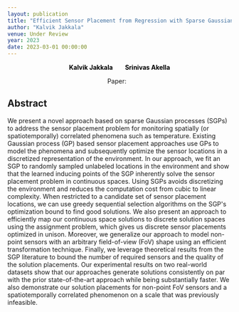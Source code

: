 ```yaml
---
layout: publication
title: "Efficient Sensor Placement from Regression with Sparse Gaussian Processes in Continuous and Discrete Spaces"
author: "Kalvik Jakkala"
venue: Under Review
year: 2023
date: 2023-03-01 00:00:00
---
```


<p>
<center>
  <a href="https://webpages.uncc.edu/kjakkala"
   style="text-decoration: none"><b style="color:Black">Kalvik Jakkala</b></a>
   &nbsp;&nbsp;
  &nbsp;&nbsp;
  <a href="https://webpages.uncc.edu/sakella/"
   style="text-decoration: none"><b style="color:Black">Srinivas Akella</b></a>
</center>
</p>

<center>
Paper: <a href="https://arxiv.org/pdf/2303.00028.pdf"><span style="color: #4285F4;"><i class="fa fa-file-text"></i></span></a>
&nbsp;&nbsp;
</center>

## Abstract
We present a novel approach based on sparse Gaussian processes (SGPs) to address the sensor placement problem for monitoring spatially (or spatiotemporally) correlated phenomena such as temperature. Existing Gaussian process (GP) based sensor placement approaches use GPs to model the phenomena and subsequently optimize the sensor locations in a discretized representation of the environment. In our approach, we fit an SGP to randomly sampled unlabeled locations in the environment and show that the learned inducing points of the SGP inherently solve the sensor placement problem in continuous spaces. Using SGPs avoids discretizing the environment and reduces the computation cost from cubic to linear complexity. When restricted to a candidate set of sensor placement locations, we can use greedy sequential selection algorithms on the SGP's optimization bound to find good solutions. We also present an approach to efficiently map our continuous space solutions to discrete solution spaces using the assignment problem, which gives us discrete sensor placements optimized in unison. Moreover, we generalize our approach to model non-point sensors with an arbitrary field-of-view (FoV) shape using an efficient transformation technique. Finally, we leverage theoretical results from the SGP literature to bound the number of required sensors and the quality of the solution placements. Our experimental results on two real-world datasets show that our approaches generate solutions consistently on par with the prior state-of-the-art approach while being substantially faster. We also demonstrate our solution placements for non-point FoV sensors and a spatiotemporally correlated phenomenon on a scale that was previously infeasible.